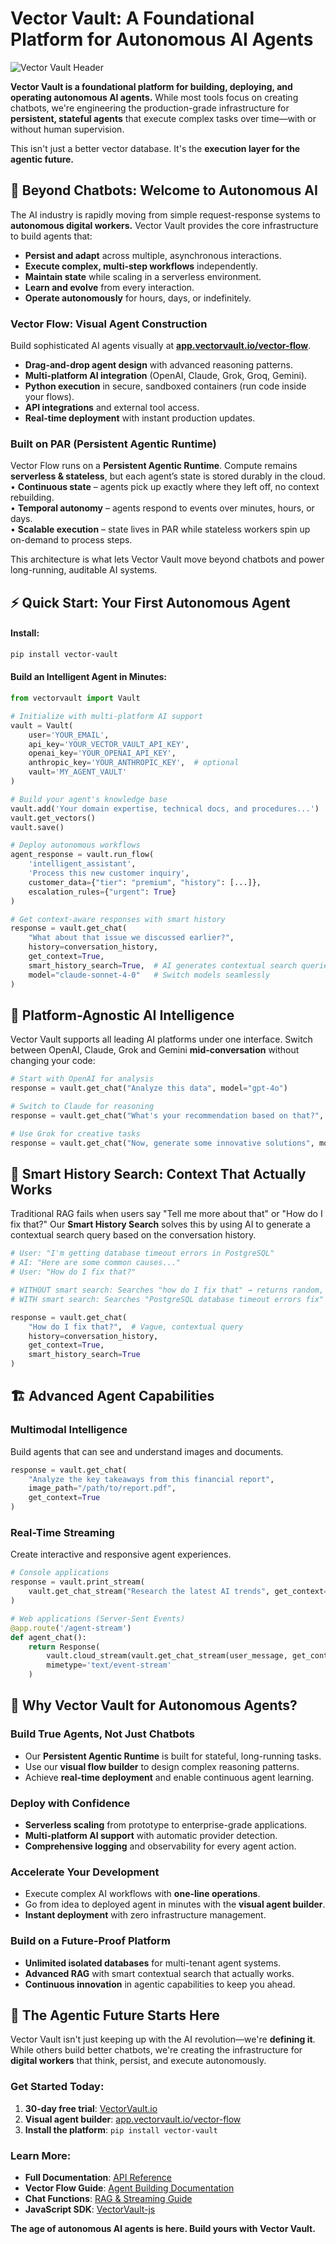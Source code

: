 # Vector Vault: A Foundational Platform for Autonomous AI Agents

![Vector Vault Header](https://images.squarespace-cdn.com/content/646ad2edeaaf682a9bbc36da/297fde6c-f5b4-4076-83bc-81dcfdbffebe/Vector+Vault+Header+5000.jpg)

**Vector Vault is a foundational platform for building, deploying, and operating autonomous AI agents.** While most tools focus on creating chatbots, we're engineering the production-grade infrastructure for **persistent, stateful agents** that execute complex tasks over time—with or without human supervision.

This isn't just a better vector database. It's the **execution layer for the agentic future.**

## 🚀 Beyond Chatbots: Welcome to Autonomous AI

The AI industry is rapidly moving from simple request-response systems to **autonomous digital workers.** Vector Vault provides the core infrastructure to build agents that:

- **Persist and adapt** across multiple, asynchronous interactions.
- **Execute complex, multi-step workflows** independently.
- **Maintain state** while scaling in a serverless environment.
- **Learn and evolve** from every interaction.
- **Operate autonomously** for hours, days, or indefinitely.

### Vector Flow: Visual Agent Construction
Build sophisticated AI agents visually at **[app.vectorvault.io/vector-flow](https://app.vectorvault.io/vector-flow)**.

- **Drag-and-drop agent design** with advanced reasoning patterns.
- **Multi-platform AI integration** (OpenAI, Claude, Grok, Groq, Gemini).
- **Python execution** in secure, sandboxed containers (run code inside your flows).
- **API integrations** and external tool access.
- **Real-time deployment** with instant production updates.

### Built on PAR (Persistent Agentic Runtime)
Vector Flow runs on a **Persistent Agentic Runtime**. Compute remains **serverless & stateless**, but each agent’s state is stored durably in the cloud.  
• **Continuous state** – agents pick up exactly where they left off, no context rebuilding.  
• **Temporal autonomy** – agents respond to events over minutes, hours, or days.  
• **Scalable execution** – state lives in PAR while stateless workers spin up on-demand to process steps.

This architecture is what lets Vector Vault move beyond chatbots and power long-running, auditable AI systems.

## ⚡ Quick Start: Your First Autonomous Agent

#### Install:
```bash
pip install vector-vault
```

#### Build an Intelligent Agent in Minutes:

```python
from vectorvault import Vault

# Initialize with multi-platform AI support
vault = Vault(
    user='YOUR_EMAIL',
    api_key='YOUR_VECTOR_VAULT_API_KEY', 
    openai_key='YOUR_OPENAI_API_KEY',
    anthropic_key='YOUR_ANTHROPIC_KEY',  # optional
    vault='MY_AGENT_VAULT'
)

# Build your agent's knowledge base
vault.add('Your domain expertise, technical docs, and procedures...')
vault.get_vectors()
vault.save()

# Deploy autonomous workflows
agent_response = vault.run_flow(
    'intelligent_assistant',
    'Process this new customer inquiry',
    customer_data={"tier": "premium", "history": [...]},
    escalation_rules={"urgent": True}
)

# Get context-aware responses with smart history
response = vault.get_chat(
    "What about that issue we discussed earlier?",
    history=conversation_history,
    get_context=True,
    smart_history_search=True,  # AI generates contextual search queries
    model="claude-sonnet-4-0"   # Switch models seamlessly
)
```

## 🧠 Platform-Agnostic AI Intelligence

Vector Vault supports all leading AI platforms under one interface. Switch between OpenAI, Claude, Grok and Gemini **mid-conversation** without changing your code:

```python
# Start with OpenAI for analysis
response = vault.get_chat("Analyze this data", model="gpt-4o")

# Switch to Claude for reasoning  
response = vault.get_chat("What's your recommendation based on that?", model="claude-sonnet-4-0")

# Use Grok for creative tasks
response = vault.get_chat("Now, generate some innovative solutions", model="grok-4")
```

## 🎯 Smart History Search: Context That Actually Works

Traditional RAG fails when users say "Tell me more about that" or "How do I fix that?" Our **Smart History Search** solves this by using AI to generate a contextual search query based on the conversation history.

```python
# User: "I'm getting database timeout errors in PostgreSQL"
# AI: "Here are some common causes..."
# User: "How do I fix that?"

# WITHOUT smart search: Searches "how do I fix that" → returns random, generic results
# WITH smart search: Searches "PostgreSQL database timeout errors fix" → returns specific solutions

response = vault.get_chat(
    "How do I fix that?",  # Vague, contextual query
    history=conversation_history,
    get_context=True,
    smart_history_search=True
)
```

## 🏗️ Advanced Agent Capabilities

### Multimodal Intelligence
Build agents that can see and understand images and documents.
```python
response = vault.get_chat(
    "Analyze the key takeaways from this financial report",
    image_path="/path/to/report.pdf", 
    get_context=True
)
```

### Real-Time Streaming
Create interactive and responsive agent experiences.
```python
# Console applications
response = vault.print_stream(
    vault.get_chat_stream("Research the latest AI trends", get_context=True)
)

# Web applications (Server-Sent Events)
@app.route('/agent-stream')
def agent_chat():
    return Response(
        vault.cloud_stream(vault.get_chat_stream(user_message, get_context=True)),
        mimetype='text/event-stream'
    )
```

## 🌟 Why Vector Vault for Autonomous Agents?

### Build True Agents, Not Just Chatbots
- Our **Persistent Agentic Runtime** is built for stateful, long-running tasks.
- Use our **visual flow builder** to design complex reasoning patterns.
- Achieve **real-time deployment** and enable continuous agent learning.

### Deploy with Confidence
- **Serverless scaling** from prototype to enterprise-grade applications.
- **Multi-platform AI support** with automatic provider detection.
- **Comprehensive logging** and observability for every agent action.

### Accelerate Your Development
- Execute complex AI workflows with **one-line operations**.
- Go from idea to deployed agent in minutes with the **visual agent builder**.
- **Instant deployment** with zero infrastructure management.

### Build on a Future-Proof Platform
- **Unlimited isolated databases** for multi-tenant agent systems.
- **Advanced RAG** with smart contextual search that actually works.
- **Continuous innovation** in agentic capabilities to keep you ahead.

## 🚀 The Agentic Future Starts Here

Vector Vault isn't just keeping up with the AI revolution—we're **defining it**. While others build better chatbots, we're creating the infrastructure for **digital workers** that think, persist, and execute autonomously.

### Get Started Today:
1. **30-day free trial**: [VectorVault.io](https://vectorvault.io)
2. **Visual agent builder**: [app.vectorvault.io/vector-flow](https://app.vectorvault.io/vector-flow)  
3. **Install the platform**: `pip install vector-vault`

### Learn More:
- **Full Documentation**: [API Reference](https://github.com/John-Rood/VectorVault/tree/main/vectorvault/documentation/fulldocs.md)
- **Vector Flow Guide**: [Agent Building Documentation](https://github.com/John-Rood/VectorVault/tree/main/documentation/vectoflow_docs)
- **Chat Functions**: [RAG & Streaming Guide](https://github.com/John-Rood/VectorVault/tree/main/vectorvault/documentation/get_chat_docs.md)
- **JavaScript SDK**: [VectorVault-js](https://github.com/John-Rood/VectorVault-js)

**The age of autonomous AI agents is here. Build yours with Vector Vault.**
